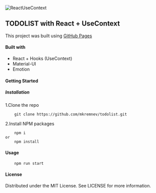 ![ReactUseContext](https://miro.medium.com/max/3938/1*-Ijet6kVJqGgul6adezDLQ.png)
## TODOLIST with React + UseContext
This project was built using [GitHub Pages](https://mkremnev.github.io/todolist/)

#### Built with
- React + Hooks (UseContext)
- Material-UI
- Emotion

#### Getting Started

##### Installation
1.Clone the repo
```
    git clone https://github.com/mkremnev/todolist.git
```
2.Install NPM packages
```npm
    npm i
or
    npm install
```

#### Usage
```
    npm run start
```

#### License
Distributed under the MIT License. See LICENSE for more information.